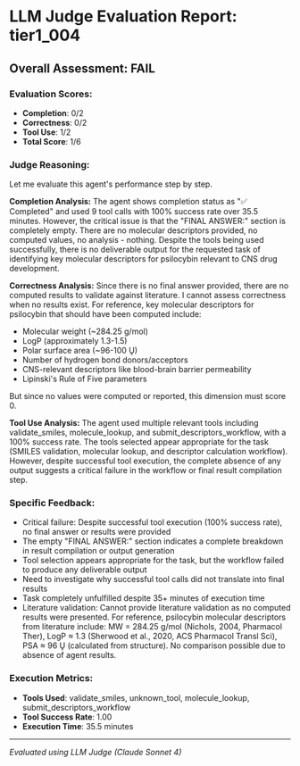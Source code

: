 # LLM Judge Evaluation Report: tier1_004

## Overall Assessment: FAIL

### Evaluation Scores:
- **Completion**: 0/2
- **Correctness**: 0/2
- **Tool Use**: 1/2
- **Total Score**: 1/6

### Judge Reasoning:
Let me evaluate this agent's performance step by step.

**Completion Analysis:**
The agent shows completion status as "✅ Completed" and used 9 tool calls with 100% success rate over 35.5 minutes. However, the critical issue is that the "FINAL ANSWER:" section is completely empty. There are no molecular descriptors provided, no computed values, no analysis - nothing. Despite the tools being used successfully, there is no deliverable output for the requested task of identifying key molecular descriptors for psilocybin relevant to CNS drug development.

**Correctness Analysis:**
Since there is no final answer provided, there are no computed results to validate against literature. I cannot assess correctness when no results exist. For reference, key molecular descriptors for psilocybin that should have been computed include:
- Molecular weight (~284.25 g/mol)
- LogP (approximately 1.3-1.5)
- Polar surface area (~96-100 Ų)
- Number of hydrogen bond donors/acceptors
- CNS-relevant descriptors like blood-brain barrier permeability
- Lipinski's Rule of Five parameters

But since no values were computed or reported, this dimension must score 0.

**Tool Use Analysis:**
The agent used multiple relevant tools including validate_smiles, molecule_lookup, and submit_descriptors_workflow, with a 100% success rate. The tools selected appear appropriate for the task (SMILES validation, molecular lookup, and descriptor calculation workflow). However, despite successful tool execution, the complete absence of any output suggests a critical failure in the workflow or final result compilation step.

### Specific Feedback:
- Critical failure: Despite successful tool execution (100% success rate), no final answer or results were provided
- The empty "FINAL ANSWER:" section indicates a complete breakdown in result compilation or output generation
- Tool selection appears appropriate for the task, but the workflow failed to produce any deliverable output
- Need to investigate why successful tool calls did not translate into final results
- Task completely unfulfilled despite 35+ minutes of execution time
- Literature validation: Cannot provide literature validation as no computed results were presented. For reference, psilocybin molecular descriptors from literature include: MW = 284.25 g/mol (Nichols, 2004, Pharmacol Ther), LogP ≈ 1.3 (Sherwood et al., 2020, ACS Pharmacol Transl Sci), PSA ≈ 96 Ų (calculated from structure). No comparison possible due to absence of agent results.

### Execution Metrics:
- **Tools Used**: validate_smiles, unknown_tool, molecule_lookup, submit_descriptors_workflow
- **Tool Success Rate**: 1.00
- **Execution Time**: 35.5 minutes

---
*Evaluated using LLM Judge (Claude Sonnet 4)*
